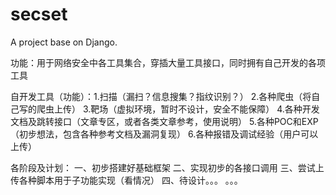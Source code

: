 # secset
A project base on Django.

功能：用于网络安全中各工具集合，穿插大量工具接口，同时拥有自己开发的各项工具

自开发工具（功能）：1.扫描（漏扫？信息搜集？指纹识别？）
			2.各种爬虫（将自己写的爬虫上传）
			3.靶场（虚拟环境，暂时不设计，安全不能保障）
			4.各种开发文档及跳转接口（文章专区，或者各类文章参考，使用说明）
			5.各种POC和EXP（初步想法，包含各种参考文档及漏洞复现）
			6.各种报错及调试经验（用户可以上传）

各阶段及计划：
	一、初步搭建好基础框架
	二、实现初步的各接口调用
	三、尝试上传各种脚本用于子功能实现（看情况）
	四、待设计。。。
	。。。
